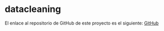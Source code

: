 # datacleaning

El enlace al repositorio de GitHub de este proyecto es el siguiente: [GitHub](https://github.com/jzazooro/datacleaning.git)
